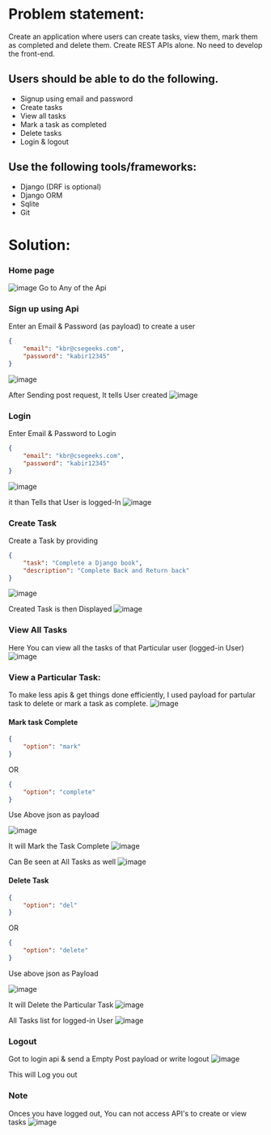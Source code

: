 # Problem statement:

Create an application where users can create tasks, view them, mark them as completed and delete them. Create REST APIs alone. No need to develop the front-end.

## Users should be able to do the following.

- Signup using email and password
- Create tasks
- View all tasks
- Mark a task as completed
- Delete tasks
- Login & logout

## Use the following tools/frameworks:

- Django (DRF is optional)
- Django ORM
- Sqlite
- Git

# Solution:
### Home page

![image](https://user-images.githubusercontent.com/72795959/189635157-3ba51586-3b00-4a84-adf0-d2c38e68546b.png)
Go to Any of the Api

### Sign up using Api

Enter an Email & Password (as payload) to create a user
```json
{
    "email": "kbr@csegeeks.com",
    "password": "kabir12345"
}
```
![image](https://user-images.githubusercontent.com/72795959/189635535-5d4ec79a-5ba0-413f-b27d-bb07e46eea31.png)

After Sending post request, It tells User created
![image](https://user-images.githubusercontent.com/72795959/189635718-4e2d4100-da04-4d33-a293-3ac6f861efa8.png)


### Login

Enter Email & Password to Login
```json
{
    "email": "kbr@csegeeks.com",
    "password": "kabir12345"
}
```
![image](https://user-images.githubusercontent.com/72795959/189635952-5ac266e4-4655-449c-aef0-adc2a94de593.png)

it than Tells that User is logged-In
![image](https://user-images.githubusercontent.com/72795959/189636030-89e9e023-ed8d-4c7b-afd0-916b355b0d2b.png)


### Create Task

Create a Task by providing
```json
{
    "task": "Complete a Django book",
    "description": "Complete Back and Return back"
}
```
![image](https://user-images.githubusercontent.com/72795959/189636514-e8ae8ca7-f0ad-499c-b1c0-300eba35708a.png)

Created Task is then Displayed
![image](https://user-images.githubusercontent.com/72795959/189636717-fa69502d-1919-4e28-886c-3710bb660fdd.png)


### View All Tasks

Here You can view all the tasks of that Particular user (logged-in User)
![image](https://user-images.githubusercontent.com/72795959/189636875-2e3a06aa-e792-4293-8598-8d99e5d492e9.png)


### View a Particular Task:
To make less apis & get things done efficiently, I used payload for partular task to delete or mark a task as complete.
![image](https://user-images.githubusercontent.com/72795959/189637280-113e4391-b907-41c1-87e9-b519bf945ade.png)


#### Mark task Complete
```json
{
    "option": "mark"
}
``` 
OR 
```json
{
    "option": "complete"
}
```
Use Above json as payload

![image](https://user-images.githubusercontent.com/72795959/189637490-d7b25c28-e096-4fa2-8617-abcd63bef73a.png)

It will Mark the Task Complete
![image](https://user-images.githubusercontent.com/72795959/189637660-2883596c-5b58-4a71-b804-7ba638958a6c.png)

Can Be seen at All Tasks as well
![image](https://user-images.githubusercontent.com/72795959/189637754-3e665116-6d09-4754-ab5a-df0b906e5030.png)


#### Delete Task
```json
{
    "option": "del"
}
``` 
OR 
```json
{
    "option": "delete"
}
```
Use above json as Payload

![image](https://user-images.githubusercontent.com/72795959/189638094-898ca161-cfd5-475e-8ade-002b83cb40ac.png)

It will Delete the Particular Task
![image](https://user-images.githubusercontent.com/72795959/189638160-eec94a4d-8641-4263-8eb3-1628770e8427.png)

All Tasks list for logged-in User
![image](https://user-images.githubusercontent.com/72795959/189638283-dcafe2b6-bf17-4f5b-929e-769abfc2a7dd.png)


### Logout

Got to login api & send a Empty Post payload or write logout
![image](https://user-images.githubusercontent.com/72795959/189638480-fc694bca-a890-4c8a-91bd-667eac832b52.png)

This will Log you out 


### Note
Onces you have logged out, You can not access API's to create or view tasks
![image](https://user-images.githubusercontent.com/72795959/189639183-ed87929d-248e-407f-913d-7172cf15f490.png)

